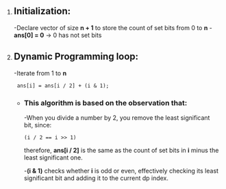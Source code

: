 1. ## Initialization:
   -Declare vector of size **n + 1** to store the count of set bits from 0 to **n**
   -**ans[0] = 0** -> 0 has not set bits

2. ## Dynamic Programming loop:
   -Iterate from 1 to **n**
   ```
    ans[i] = ans[i / 2] + (i & 1);
   ```
   - ### This algorithm is based on the observation that:
       -When you divide a number by 2, you remove the least significant bit, since:
       ```
       (i / 2 == i >> 1)
       ```
       therefore, **ans[i / 2]** is the same as the count of set bits in **i** minus the least significant one.

     -**(i & 1)** checks whether **i** is odd or even, effectively checking its least significant bit and adding it to the current dp index.
     



